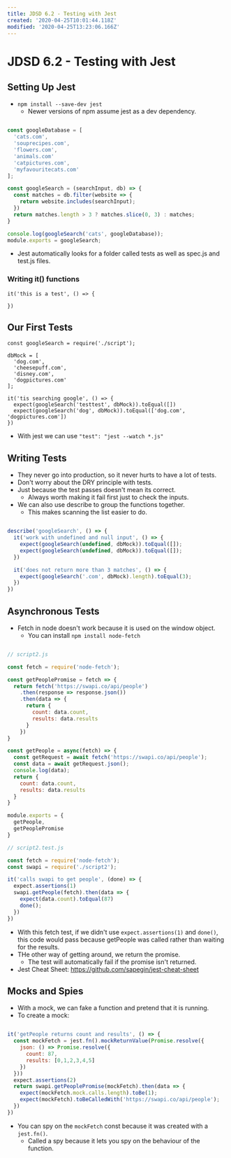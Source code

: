 ```yaml
---
title: JDSD 6.2 - Testing with Jest
created: '2020-04-25T10:01:44.118Z'
modified: '2020-04-25T13:23:06.166Z'
---
```


# JDSD 6.2 - Testing with Jest

## Setting Up Jest

* `npm install --save-dev jest`
  * Newer versions of npm assume jest as a dev dependency.

```javascript

const googleDatabase = [
  'cats.com',
  'souprecipes.com',
  'flowers.com',
  'animals.com'
  'catpictures.com',
  'myfavouritecats.com'
];

const googleSearch = (searchInput, db) => {
  const matches = db.filter(website => {
    return website.includes(searchInput);
  })
  return matches.length > 3 ? matches.slice(0, 3) : matches;
}

console.log(googleSearch('cats', googleDatabase));
module.exports = googleSearch;
```
* Jest automatically looks for a folder called tests as well as spec.js and test.js files.

### Writing it() functions

```
it('this is a test', () => {

})
```

## Our First Tests

```
const googleSearch = require('./script');

dbMock = [
  'dog.com',
  'cheesepuff.com',
  'disney.com',
  'dogpictures.com'
];

it('tis searching google', () => {
  expect(googleSearch('testtest', dbMock)).toEqual([])
  expect(googleSearch('dog', dbMock)).toEqual(['dog.com', 'dogpictures.com'])
})

```
* With jest we can use `"test": "jest --watch *.js"`

## Writing Tests

* They never go into production, so it never hurts to have a lot of tests.
* Don't worry about the DRY principle with tests.
* Just because the test passes doesn't mean its correct.
  * Always worth making it fail first just to check the inputs.
* We can also use describe to group the functions together.
  * This makes scanning the list easier to do.

```javascript

describe('googleSearch', () => {
  it('work with undefined and null input', () => {
    expect(googleSearch(undefined, dbMock)).toEqual([]);
    expect(googleSearch(undefined, dbMock)).toEqual([]);
  })

  it('does not return more than 3 matches', () => {
    expect(googleSearch('.com', dbMock).length).toEqual(3);
  })
})

```

## Asynchronous Tests

* Fetch in node doesn't work because it is used on the window object.
  * You can install `npm install node-fetch`

```javascript

// script2.js

const fetch = require('node-fetch');

const getPeoplePromise = fetch => {
  return fetch('https://swapi.co/api/people')
    .then(response => response.json())
    .then(data => {
      return {
        count: data.count,
        results: data.results
      }
    })
}

const getPeople = async(fetch) => {
  const getRequest = await fetch('https://swapi.co/api/people');
  const data = await getRequest.json();
  console.log(data);
  return {
    count: data.count,
    results: data.results
  }
}

module.exports = {
  getPeople,
  getPeoplePromise
}

// script2.test.js

const fetch = require('node-fetch');
const swapi = require('./script2');

it('calls swapi to get people', (done) => {
  expect.assertions(1)
  swapi.getPeople(fetch).then(data => {
    expect(data.count).toEqual(87)
    done();
  })
})

```
* With this fetch test, if we didn't use `expect.assertions(1)` and `done()`, this code would pass because getPeople was called rather than waiting for the results.
* THe other way of getting around, we return the promise.
  * The test will automatically fail if the promise isn't returned.
* Jest Cheat Sheet: https://github.com/sapegin/jest-cheat-sheet


## Mocks and Spies

* With a mock, we can fake a function and pretend that it is running.
* To create a mock:

```javascript

it('getPeople returns count and results', () => {
  const mockFetch = jest.fn().mockReturnValue(Promise.resolve({
    json: () => Promise.resolve({
      count: 87,
      results: [0,1,2,3,4,5]
    })
  }))
  expect.assertions(2)
  return swapi.getPeoplePromise(mockFetch).then(data => {
    expect(mockFetch.mock.calls.length).toBe(1);
    expect(mockFetch).toBeCalledWith('https://swapi.co/api/people');
  })
})

```
* You can spy on the `mockFetch` const because it was created with a `jest.fn()`.
  * Called a spy because it lets you spy on the behaviour of the function.
